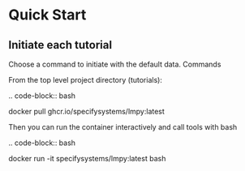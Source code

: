 # Quick Start

## Initiate each tutorial

Choose a command to initiate with the default data.  Commands

From the top level project directory (tutorials):

.. code-block:: bash

  docker pull ghcr.io/specifysystems/lmpy:latest

Then you can run the container interactively and call tools with bash

.. code-block:: bash

  docker run -it specifysystems/lmpy:latest bash
